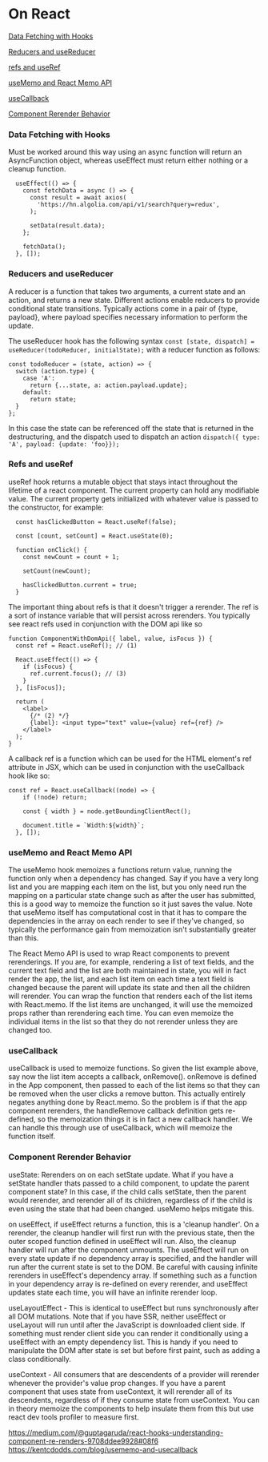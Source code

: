 # On React
[Data Fetching with Hooks](#data-fetching-with-hooks)

[Reducers and useReducer](#reducers-and-usereducer)

[refs and useRef](#refs-and-useref)

[useMemo and React Memo API](#usememo-and-react-memo-api)

[useCallback](#useCallback)

[Component Rerender Behavior](#component-rerender-behavior)


### Data Fetching with Hooks
Must be worked around this way using an async function will return an AsyncFunction object, whereas useEffect must return either nothing or a cleanup function. 
```
  useEffect(() => {
    const fetchData = async () => {
      const result = await axios(
        'https://hn.algolia.com/api/v1/search?query=redux',
      );
 
      setData(result.data);
    };
 
    fetchData();
  }, []);
```

### Reducers and useReducer
A reducer is a function that takes two arguments, a current state and an action, and returns a new state. Different actions enable reducers to provide conditional state transitions. Typically actions come in a pair of {type, payload}, where payload specifies necessary information to perform the update.

The useReducer hook has the following syntax `const [state, dispatch] = useReducer(todoReducer, initialState);` with a reducer function as follows: 
```
const todoReducer = (state, action) => {
  switch (action.type) {
    case 'A':
      return {...state, a: action.payload.update};
    default:
      return state;
  }
};
```

In this case the state can be referenced off the state that is returned in the destructuring, and the dispatch used to dispatch an action `dispatch({ type: 'A', payload: {update: 'foo}});`

### Refs and useRef
useRef hook returns a mutable object that stays intact throughout the lifetime of a react component. The current property can hold any modifiable value. The current property gets initialized with whatever value is passed to the constructor, for example:
```
  const hasClickedButton = React.useRef(false);
 
  const [count, setCount] = React.useState(0);
 
  function onClick() {
    const newCount = count + 1;
 
    setCount(newCount);
 
    hasClickedButton.current = true;
  }
```
The important thing about refs is that it doesn't trigger a rerender. The ref is a sort of instance variable that will persist across rerenders. You typically see react refs used in conjunction with the DOM api like so
```
function ComponentWithDomApi({ label, value, isFocus }) {
  const ref = React.useRef(); // (1)
 
  React.useEffect(() => {
    if (isFocus) {
      ref.current.focus(); // (3)
    }
  }, [isFocus]);
 
  return (
    <label>
      {/* (2) */}
      {label}: <input type="text" value={value} ref={ref} />
    </label>
  );
}
```

A callback ref is a function which can be used for the HTML element's ref attribute in JSX, which can be used in conjunction with the useCallback hook like so:
```
const ref = React.useCallback((node) => {
    if (!node) return;
 
    const { width } = node.getBoundingClientRect();
 
    document.title = `Width:${width}`;
  }, []);
```
### useMemo and React Memo API
The useMemo hook memoizes a functions return value, running the function only when a dependency has changed. Say if you have a very long list and you are mapping each item on the list, but you only need run the mapping on a particular state change such as after the user has submitted, this is a good way to memoize the function so it just saves the value. Note that useMemo itself has computational cost in that it has to compare the dependencies in the array on each render to see if they've changed, so typically the performance gain from memoization isn't substantially greater than this. 

The React Memo API is used to wrap React components to prevent rerenderings. If you are, for example, rendering a list of text fields, and the current text field and the list are both maintained in state, you will in fact render the app, the list, and each list item on each time a text field is changed because the parent will update its state and then all the children will rerender. You can wrap the function that renders each of the list items with React.memo. If the list items are unchanged, it will use the memoized props rather than rerendering each time. You can even memoize the individual items in the list so that they do not rerender unless they are changed too.

### useCallback
useCallback is used to memoize functions. So given the list example above, say now the list item accepts a callback, onRemove(). onRemove is defined in the App component, then passed to each of the list items so that they can be removed when the user clicks a remove button. This actually entirely negates anything done by React.memo. So the problem is if that the app component rerenders, the handleRemove callback definition gets re-defined, so the memoization things it is in fact a new callback handler. We can handle this through use of useCallback, which will memoize the function itself. 

### Component Rerender Behavior
useState: Rerenders on on each setState update. What if you have a setState handler thats passed to a child component, to update the parent component state? In this case, if the child calls setState, then the parent would rerender, and rerender all of its children, regardless of if the child is even using the state that had been changed. useMemo helps mitigate this.

on useEffect, if useEffect returns a function, this is a 'cleanup handler'. On a rerender, the cleanup handler will first run with the previous state, then the outer scoped function defined in useEffect will run. Also, the cleanup handler will run after the component unmounts. The useEffect will run on every state update if no dependency array is specified, and the handler will run after the current state is set to the DOM. Be careful with causing infinite rerenders in useEffect's dependency array. If something such as a function in your dependency array is re-defined on every rerender, and useEffect updates state each time, you will have an infinite rerender loop.

useLayoutEffect - This is identical to useEffect but runs synchronously after all DOM mutations. Note that if you have SSR, neither useEffect or useLayout will run until after the JavaScript is downloaded client side. If something must render client side you can render it conditionally using a useEffect with an empty dependency list. This is handy if you need to manipulate the DOM after state is set but before first paint, such as adding a class conditionally.

useContext - All consumers that are descendents of a provider will rerender whenever the provider's value prop changes. If you have a parent component that uses state from useContext, it will rerender all of its descendents, regardless of if they consume state from useContext. You can in theory memoize the components to help insulate them from this but use react dev tools profiler to measure first.

https://medium.com/@guptagaruda/react-hooks-understanding-component-re-renders-9708ddee9928#08f6
https://kentcdodds.com/blog/usememo-and-usecallback
